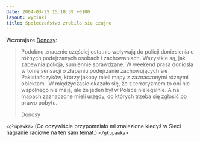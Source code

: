 ```yaml
---
date: 2004-03-25 15:10:39 +0100
layout: wycinki
title: Społeczeństwo zrobiło się czujne
---
```


Wczorajsze [Donosy](http://www.fuw.edu.pl/donosy/ 'dziennik liberalny'):

> Podobno znacznie częściej ostatnio wpływają do policji doniesienia o różnych podejrzanych osobach i zachowaniach. Wszystkie są, jak zapewnia policja, sumiennie sprawdzane. W weekend prasa doniosła w tonie sensacji o złapaniu podejrzanie zachowujących sie Pakistańczyków, którzy jakoby mieli mapy z zaznaczonymi różnymi obiektami. W międzyczasie okazało się, że z terroryzmem to oni nic wspólnego nie mają, ale że jeden był w Polsce nielegalnie. A na mapach zaznaczone mieli urzędy, do których trzeba się zgłosić po prawo pobytu.
>
> Donosy

`<głupawka>` (Co oczywiście przypomniało mi znalezione kiedyś w Sieci [nagranie radiowe](wycinki/imigranci.ogg 'też o imigrantach, tym razem z Afganistanu') na ten sam temat.) `</głupawka>`
